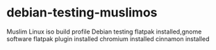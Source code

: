 # debian-testing-muslimos
Muslim Linux iso build profile
Debian testing
flatpak installed,gnome software flatpak plugin installed
chromium installed
cinnamon installed
